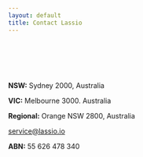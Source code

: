 ```yaml
---
layout: default
title: Contact Lassio
---
```


<div style="margin-bottom: 96px;">
<script type="text/javascript" src="https://forms.lassio.io/jsform/211997679175071"></script>
</div>

**NSW:** Sydney 2000, Australia

**VIC:** Melbourne 3000. Australia

**Regional:** Orange NSW 2800, Australia

[service@lassio.io](mailto:service@lassio.io)

**ABN:** 55 626 478 340
